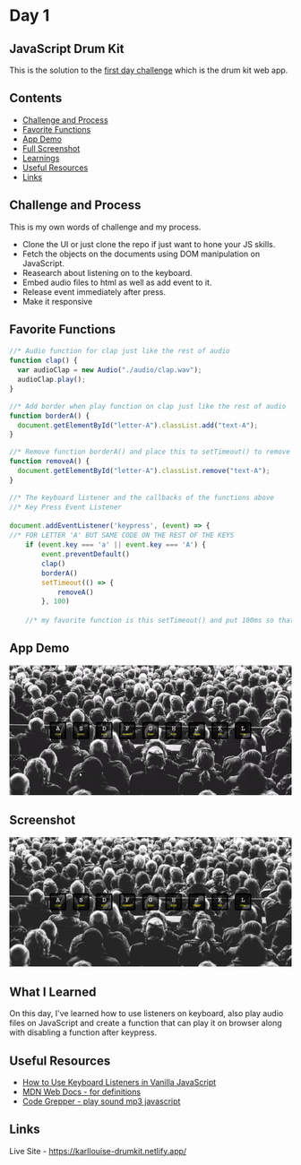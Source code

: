 # Day 1

## JavaScript Drum Kit

This is the solution to the [first day challenge](https://javascript30.com/) which is the drum kit web app.

## Contents

- [Challenge and Process](#challenge-and-process)
- [Favorite Functions](#favorite-functions)
- [App Demo](#app-demo)
- [Full Screenshot](#screenshot)
- [Learnings](#what-i-learned)
- [Useful Resources](#useful-resources)
- [Links](#links)

## Challenge and Process

This is my own words of challenge and my process.

- Clone the UI or just clone the repo if just want to hone your JS skills.
- Fetch the objects on the documents using DOM manipulation on JavaScript.
- Reasearch about listening on to the keyboard.
- Embed audio files to html as well as add event to it.
- Release event immediately after press.
- Make it responsive

## Favorite Functions

```js
//* Audio function for clap just like the rest of audio
function clap() {
  var audioClap = new Audio("./audio/clap.wav");
  audioClap.play();
}
```

```js
//* Add border when play function on clap just like the rest of audio
function borderA() {
  document.getElementById("letter-A").classList.add("text-A");
}
```

```js
//* Remove function borderA() and place this to setTimeout() to remove function immediately
function removeA() {
  document.getElementById("letter-A").classList.remove("text-A");
}
```

```js
//* The keyboard listener and the callbacks of the functions above
//* Key Press Event Listener

document.addEventListener('keypress', (event) => {
//* FOR LETTER 'A' BUT SAME CODE ON THE REST OF THE KEYS
    if (event.key === 'a' || event.key === 'A') {
        event.preventDefault()
        clap()
        borderA()
        setTimeout(() => {
            removeA()
        }, 100)

    //* my favorite function is this setTimeout() and put 100ms so that after click it will remove the function border immediately. Soo glad that I am able to use this
```

## App Demo

![](https://github.com/Karllouise-code/javascript-30/blob/day1/images/drumKit.gif)

## Screenshot

![](https://github.com/Karllouise-code/javascript-30/blob/day1/images/full-screenshot.png)

## What I Learned

On this day, I've learned how to use listeners on keyboard, also play audio files on JavaScript and create a function that can play it on browser along with disabling a function after keypress.

## Useful Resources

- [How to Use Keyboard Listeners in Vanilla JavaScript](https://alligator.io/js/listening-to-keyboard/)
- [MDN Web Docs - for definitions](https://developer.mozilla.org/en-US/)
- [Code Grepper - play sound mp3 javascript](https://www.codegrepper.com/code-examples/javascript/play+sound+mp3+javascript)

## Links

Live Site - <https://karllouise-drumkit.netlify.app/>
